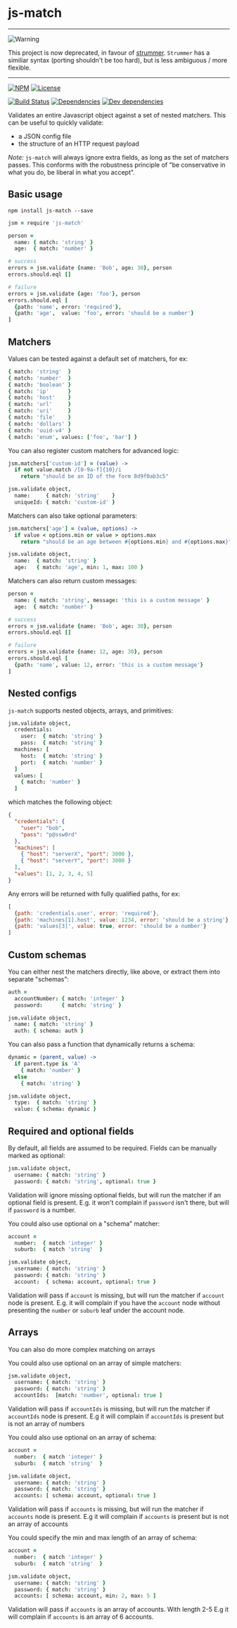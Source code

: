 # js-match

---

![Warning](http://img.shields.io/badge/WARNING-Deprecated-orange.svg)

This project is now deprecated, in favour of [strummer](https://github.com/TabDigital/strummer).
`Strummer` has a similiar syntax (porting shouldn't be too hard), but is less ambiguous / more flexible.

---


[![NPM](http://img.shields.io/npm/v/js-match.svg?style=flat)](https://npmjs.org/package/js-match)
[![License](http://img.shields.io/npm/l/js-match.svg?style=flat)](https://github.com/TabDigital/js-match)

[![Build Status](http://img.shields.io/travis/TabDigital/js-match.svg?style=flat)](http://travis-ci.org/TabDigital/js-match)
[![Dependencies](http://img.shields.io/david/TabDigital/js-match.svg?style=flat)](https://david-dm.org/TabDigital/js-match)
[![Dev dependencies](http://img.shields.io/david/dev/TabDigital/js-match.svg?style=flat)](https://david-dm.org/TabDigital/js-match)

Validates an entire Javascript object against a set of nested matchers.
This can be useful to quickly validate:

- a JSON config file
- the structure of an HTTP request payload

*Note:* `js-match` will always ignore extra fields, as long as the set of matchers passes. This conforms with the robustness principle of "be conservative in what you do, be liberal in what you accept".

## Basic usage

```
npm install js-match --save
```

```coffee
jsm = require 'js-match'

person =
  name: { match: 'string' }
  age:  { match: 'number' }

# success
errors = jsm.validate {name: 'Bob', age: 30}, person
errors.should.eql []

# failure
errors = jsm.validate {age: 'foo'}, person
errors.should.eql [
  {path: 'name', error: 'required'},
  {path: 'age',  value: 'foo', error: 'should be a number'}
]
```

## Matchers

Values can be tested against a default set of matchers, for ex:

```coffee
{ match: 'string'  }
{ match: 'number'  }
{ match: 'boolean' }
{ match: 'ip'      }
{ match: 'host'    }
{ match: 'url'     }
{ match: 'uri'     }
{ match: 'file'    }
{ match: 'dollars' }
{ match: 'uuid-v4' }
{ match: 'enum', values: ['foo', 'bar'] }
```

You can also register custom matchers for advanced logic:

```coffee
jsm.matchers['custom-id'] = (value) ->
  if not value.match /[0-9a-f]{10}/i
    return "should be an ID of the form 8d9f0ab3c5"

jsm.validate object,
  name:     { match: 'string'    }
  uniqueId: { match: 'custom-id' }
```

Matchers can also take optional parameters:

```coffee
jsm.matchers['age'] = (value, options) ->
  if value < options.min or value > options.max
    return "should be an age between #{options.min} and #{options.max}"

jsm.validate object,
  name:  { match: 'string' }
  age:   { match: 'age', min: 1, max: 100 }
```

Matchers can also return custom messages:

```coffee
person =
  name: { match: 'string', message: 'this is a custom message' }
  age:  { match: 'number' }

# success
errors = jsm.validate {name: 'Bob', age: 30}, person
errors.should.eql []

# failure
errors = jsm.validate {name: 12, age: 30}, person
errors.should.eql [
  {path: 'name', value: 12, error: 'this is a custom message'}
]
```
## Nested configs

`js-match` supports nested objects, arrays, and primitives:

```coffee
jsm.validate object,
  credentials:
    user:  { match: 'string' }
    pass:  { match: 'string' }
  machines: [
    host:  { match: 'string' }
    port:  { match: 'number' }
  ]
  values: [
    { match: 'number' }
  ]
```

which matches the following object:

```json
{
  "credentials": {
    "user": "bob",
    "pass": "p@ssw0rd"
  },
  "machines": [
    { "host": "serverX", "port": 3000 },
    { "host": "serverY", "port": 3000 }
  ],
  "values": [1, 2, 3, 4, 5]
}
```

Any errors will be returned with fully qualified paths, for ex:

```js
[
  {path: 'credentials.user', error: 'required'},
  {path: 'machines[1].host', value: 1234, error: 'should be a string'},
  {path: 'values[3]', value: true, error: 'should be a number'}
]
```

## Custom schemas

You can either nest the matchers directly, like above, or extract them into separate "schemas":

```coffee
auth =
  accountNumber: { match: 'integer' }
  password:      { match: 'string' }

jsm.validate object,
  name: { match: 'string' }
  auth: { schema: auth }
```

You can also pass a function that dynamically returns a schema:

```coffee
dynamic = (parent, value) ->
  if parent.type is 'A'
    { match: 'number' }
  else
    { match: 'string' }

jsm.validate object,
  type:  { match: 'string' }
  value: { schema: dynamic }
```

## Required and optional fields

By default, all fields are assumed to be required.
Fields can be manually marked as optional:

```coffee
jsm.validate object,
  username: { match: 'string' }
  password: { match: 'string', optional: true }
```

Validation will ignore missing optional fields, but will run the matcher if an optional field is present.
E.g. it won't complain if `password` isn't there, but will if `password` is a number.

You could also use optional on a "schema" matcher:

```coffee
account =
  number:  { match 'integer' }
  suburb:  { match 'string'  }

jsm.validate object,
  username: { match: 'string' }
  password: { match: 'string' }
  account:  { schema: account, optional: true }
```

Validation will pass if `account` is missing, but will run the matcher if `account` node is present. E.g. it will complain if you have the `account` node without presenting the `number` or `suburb` leaf under the account node.

## Arrays

You can also do more complex matching on arrays

You could also use optional on an array of simple matchers:

```coffee
jsm.validate object,
  username: { match: 'string' }
  password: { match: 'string' }
  accountIds:  [match: 'number', optional: true ]
```

Validation will pass if `accountIds` is missing, but will run the matcher if `accountIds` node is present.
E.g it will complain if `accountIds` is present but is not an array of numbers

You could also use optional on an array of schema:

```coffee
account =
  number:  { match 'integer' }
  suburb:  { match 'string'  }

jsm.validate object,
  username: { match: 'string' }
  password: { match: 'string' }
  accounts: [ schema: account, optional: true ]
```

Validation will pass if `accounts` is missing, but will run the matcher if `accounts` node is present.
E.g it will complain if `accounts` is present but is not an array of accounts

You could specify the min and max length of an array of schema:

```coffee
account =
  number:  { match 'integer' }
  suburb:  { match 'string'  }

jsm.validate object,
  username: { match: 'string' }
  password: { match: 'string' }
  accounts: [ schema: account, min: 2, max: 5 ]
```

Validation will pass if `accounts` is an array of accounts. With length 2-5
E.g it will complain if `accounts` is an array of 6 accounts.
